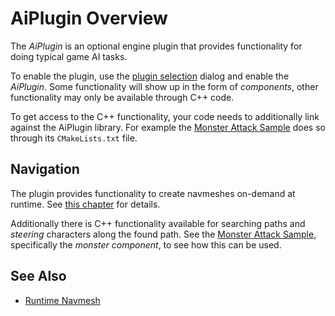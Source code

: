 # AiPlugin Overview

The *AiPlugin* is an optional engine plugin that provides functionality for doing typical game AI tasks.

To enable the plugin, use the [plugin selection](../../projects/plugin-selection.md) dialog and enable the *AiPlugin*. Some functionality will show up in the form of *components*, other functionality may only be available through C++ code.

To get access to the C++ functionality, your code needs to additionally link against the AiPlugin library. For example the [Monster Attack Sample](../../../samples/monster-attack/monster-attack.md) does so through its `CMakeLists.txt` file. 

## Navigation

The plugin provides functionality to create navmeshes on-demand at runtime. See [this chapter](runtime-navmesh.md) for details.

Additionally there is C++ functionality available for searching paths and *steering* characters along the found path. See the [Monster Attack Sample](../../../samples/monster-attack/monster-attack.md), specifically the *monster component*, to see how this can be used. 

## See Also

* [Runtime Navmesh](runtime-navmesh.md)
